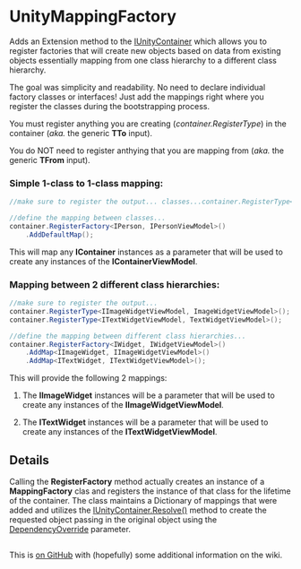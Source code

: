 UnityMappingFactory
====================

Adds an Extension method to the [IUnityContainer](http://msdn.microsoft.com/en-us/library/microsoft.practices.unity.iunitycontainer.aspx) which allows you to register factories that will create new objects based on data from existing objects essentially mapping from one class hierarchy to a different class hierarchy.

The goal was simplicity and readability. No need to declare individual factory classes or interfaces! Just add the mappings right where you register the classes during the bootstrapping process.

You must register anything you are creating (_container.RegisterType_) in the container (_aka._ the generic **TTo** input). 

You do NOT need to register anthying that you are mapping from (_aka._ the generic **TFrom** input).

### Simple 1-class to 1-class mapping:

```csharp 
//make sure to register the output... classes...container.RegisterType<IPersonViewModel, PersonViewModel>();

//define the mapping between classes...
container.RegisterFactory<IPerson, IPersonViewModel>()
	.AddDefaultMap();
```

This will map any **IContainer** instances as a parameter that will be used to create any instances of the **IContainerViewModel**.

### Mapping between 2 different class hierarchies:

```csharp
//make sure to register the output...
container.RegisterType<IImageWidgetViewModel, ImageWidgetViewModel>();
container.RegisterType<ITextWidgetViewModel, TextWidgetViewModel>();

//define the mapping between different class hierarchies...
container.RegisterFactory<IWidget, IWidgetViewModel>()
	.AddMap<IImageWidget, IImageWidgetViewModel>()
	.AddMap<ITextWidget, ITextWidgetViewModel>();
```
This will provide the following 2 mappings:

1. The **IImageWidget** instances will be a parameter that will be used to create any instances of the **IImageWidgetViewModel**.

2. The **ITextWidget** instances will be a parameter that will be used to create any instances of the **ITextWidgetViewModel**.


## Details

Calling the **RegisterFactory** method actually creates an instance of a **MappingFactory** clas and registers the instance of that class for the lifetime of the container. The class maintains a Dictionary of mappings that were added and utilizes the [IUnityContainer.Resolve()](http://msdn.microsoft.com/en-us/library/ff660794.aspx) method to create the requested object passing in the original object using the [DependencyOverride](http://msdn.microsoft.com/en-us/library/ff660920.aspx) parameter.

## 

This is [on GitHub](https://github.com/jigamiller/unity-mappingfactory) with (hopefully) some additional information on the wiki.
